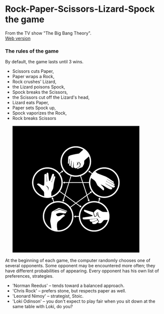# Rock-Paper-Scissors-Lizard-Spock the game
From the TV show  "The Big Bang Theory".
<br>
[Web version](https://www.ae563.ru/rpsls-game/)
<br>

### The rules of the game
By default, the game lasts until 3 wins.


- Scissors cuts Paper,
- Paper wraps a Rock,
- Rock crushes' Lizard,
- the Lizard poisons Spock,
- Spock breaks the Scissors,
- the Scissors cut off the Lizard's head,
- Lizard eats Paper,
- Paper sets Spock up,
- Spock vaporizes the Rock,
- Rock breaks Scissors
  <br><br>
  ![](https://github.com/AE563/-RPSSL-the-game/blob/main/static/images/rpsls_rule.jpg)

At the beginning of each game, the computer randomly chooses one of several opponents.
Some opponent may be encountered more often; they have different probabilities of appearing.
Every opponent has his own list of preferences, strategies.

- 'Norman Reedus' – tends toward a balanced approach.
- 'Chris Rock' – prefers stone, but respects paper as well.
- 'Leonard Nimoy' – strategist, Stoic.
- 'Loki Odinson' – you don't expect to play fair when you sit down at the same table with Loki, do you?
